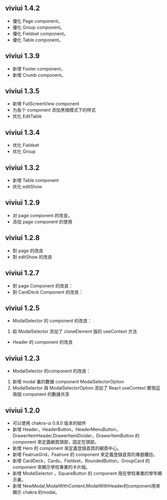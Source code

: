 ## viviui 1.4.2

- 優化 Page component，
- 優化 Group component。
- 優化 Fieldset component。
- 優化 Table component。

## viviui 1.3.9

- 新增 Footer component，
- 新增 Crumb component。

## viviui 1.3.5

- 新增 FullScreenView component
- 为各个 component 添加黑暗模式下的样式
- 优化 EditTable

## viviui 1.3.4

- 优化 Fieldset 
- 优化 Group 


## viviui 1.3.2

- 新增 Table component
- 优化 editShow 

## viviui 1.2.9

- 对 page component 的改良，
- 添加 page component 的使用

## viviui 1.2.8  
  
  - 對 page 的改良
  - 對 editShow 的改良

## viviui 1.2.7
  
  - 對 page Component 的改良：
  - 對 CardDeck Component 的改良：

## viviui 1.2.5

  - ModalSelector 的 component 的改良：
  1. 給 ModalSelector 添加了 cloneElement 版的 useContext 方法

  - Header 的 component 的改良

## viviui 1.2.3
  
  - ModalSelector 的component 的改良：
  1. 新增 modal 裏的數據 component ModalSelectorOption 
  2. ModalSelector 與 ModalSelectorOption 添加了 React useContext 實現這兩個 component 的數據共享

## viviui 1.2.0  
  
  - 可以使用 chakra-ui 0.8.0 版本的組件
  - 新增 Header，HeaderButton，HeaderMenuButton，DrawerItemHeader,DrawerItemDivider，DrawerItemButton 的 component 來定義網頁頭部，固定在頭部。
  - 新增 Hero 的 component 來定義登錄首頁的網頁中心。
  - 新增 FeatrueGrid，Featrure 的 component 來定義登錄首頁的專題欄目。
  - 新增 CardDeck，Cards，Fieldset，RoundedButton，GroupCard 的 component 來顯示學校專業的卡片組。
  - 新增 ModalSelector ，SquareButton 的 component 用在學校專業的學年顯示裏。 
  - 新增 NewModal,ModalWithContent,ModalWithHeader的component用來顯示 chakra 的modal。